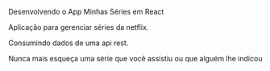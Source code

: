Desenvolvendo o App Minhas Séries em React

Aplicação para gerenciar séries da netflix.

Consumindo dados de uma api rest.

Nunca mais esqueça uma série que você assistiu ou que alguém lhe indicou
